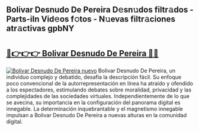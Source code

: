 ## Bolivar Desnudo De Pereira D𝚎sn𝚞dos filtr𝚊dos - Parts-iIn Vid𝚎os f𝚘tos - N𝚞evas filtr𝚊ciones atr𝚊ctivas gpbNY

# <h2><a href="http://mb8xiek.tromn.icu/?c=Bolivar+Desnudo+De+Pereira">🔗👉👉👉 Bolivar Desnudo De Pereira 🔗🔗</a></h2>

[![Bolivar Desnudo De Pereira nuevo](https://i.imgur.com/pEAQMta.gif)](http://mb8xiek.tromn.icu/?c=Bolivar+Desnudo+De+Pereira)
Bolivar Desnudo De Pereira, un individuo complejo y debatido, desafía la descripción fácil. Su enfoque poco convencional de la autorrepresentación en línea ha atraído y ofendido a los espectadores, estimulando debates sobre moralidad, privacidad y las complejidades de las sociedades virtuales. Independientemente de lo que se avecina, su importancia en la configuración del panorama digital es innegable. La determinación inquebrantable y el magnetismo innegable impulsan a Bolivar Desnudo De Pereira a nuevas alturas en la comunidad digital.
